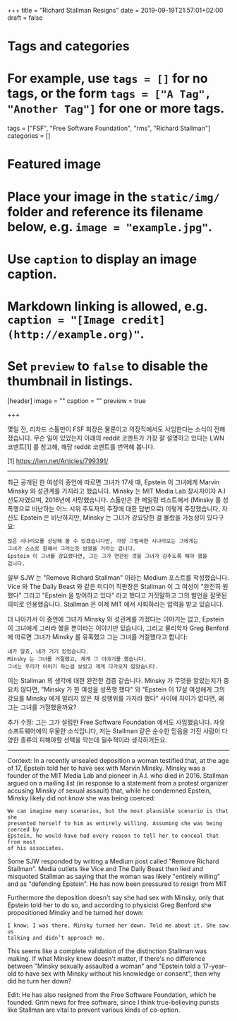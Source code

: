 +++
title = "Richard Stallman Resigns"
date = 2019-09-19T21:57:01+02:00
draft = false

# Tags and categories
# For example, use `tags = []` for no tags, or the form `tags = ["A Tag", "Another Tag"]` for one or more tags.
tags = ["FSF", "Free Software Foundation", "rms", "Richard Stallman"]
categories = []

# Featured image
# Place your image in the `static/img/` folder and reference its filename below, e.g. `image = "example.jpg"`.
# Use `caption` to display an image caption.
#   Markdown linking is allowed, e.g. `caption = "[Image credit](http://example.org)"`.
# Set `preview` to `false` to disable the thumbnail in listings.
[header]
image = ""
caption = ""
preview = true

+++

몇일 전, 리차드 스톨만이 FSF 회장은 물론이고 의장직에서도 사임한다는 소식이
전해졌습니다.  무슨 일이 있었는지 아래의 reddit 코멘트가 가장 잘 설명하고
있다는 LWN 코멘트[1] 를 참고해, 해당 reddit 코멘트를 번역해 봅니다.


[1] https://lwn.net/Articles/799391/

-------

최근 공개된 한 여성의 증언에 따르면 그녀가 17세 때, Epstein 이 그녀에게 Marvin
Minsky 와 성관계를 가지라고 했습니다.
Minsky 는 MIT Media Lab 창시자이자 A.I 선도자였으며, 2016년에 사망했습니다.
스톨만은 한 메일링 리스트에서 (Minsky 를 성폭행으로 비난하는 어느 시위 주도자의
주장에 대한 답변으로) 이렇게 주장했습니다, 자신도 Epstein 은 비난하지만, Minsky
는 그녀가 강요당한 걸 몰랐을 가능성이 있다구요:

```
많은 시나리오를 상상해 볼 수 있겠습니다만, 가장 그럴싸한 시나리오는 그에게는
그녀가 스스로 원해서 그러는듯 보였을 거라는 겁니다.
Epstein 이 그녀를 강요했다면, 그는 그가 연관된 것을 그녀가 감추도록 해야 했을
겁니다.
```

일부 SJW 는 "Remove Richard Stallman" 이라는 Medium 포스트를 작성했습니다.
Vice 와 The Daily Beast 와 같은 미디어 직판장은 Stallman 이 그 여성이 "완전히
원했다" 그리고 "Epstein 을 방어하고 있다" 라고 했다고 거짓말하고 그의 발언을
잘못된 의미로 인용했습니다.
Stallman 은 이제 MIT 에서 사퇴하라는 압력을 받고 있습니다.

더 나아가서 이 증언에 그녀가 Minsky 와 성관계를 가졌다는 이야기는 없고, Epstein
이 그녀에게 그러라 했을 뿐이라는 이야기만 있습니다, 그리고 물리학자 Greg
Benford 에 따르면 그녀가 Minsky 를 유혹했고 그는 그녀를 거절했다고 합니다:

```
내가 알죠, 내가 거기 있었습니다.
Minsky 는 그녀를 거절했고, 제게 그 이야기를 했습니다.
그녀는 우리가 이야기 하는걸 보았고 제게 다가오지 않았습니다.
```

이는 Stallman 의 생각에 대한 완전한 검증 같습니다.
Minsky 가 무엇을 알았는지가 중요치 않다면, "Minsky 가 한 여성을 성폭행 했다" 와
"Epstein 이 17살 여성에게 그의 강요를 Minsky 에게 알리지 않은 채 성행위를
가지라 했다" 사이에 차이가 없다면, 왜 그는 그녀를 거절했을까요?

추가 수정: 그는 그가 설립한 Free Software Foundation 에서도 사임했습니다.
자유 소프트웨어에의 우울한 소식입니다, 저는 Stallman 같은 순수한 믿음을 가진
사람이 다양한 종류의 피해야할 선택을 막는데 필수적이라 생각하거든요.

---

Context: In a recently unsealed deposition a woman testified that, at the age
of 17, Epstein told her to have sex with Marvin Minsky. Minsky was a founder of
the MIT Media Lab and pioneer in A.I. who died in 2016. Stallman argued on a
mailing list (in response to a statement from a protest organizer accusing
Minsky of sexual assault) that, while he condemned Epstein, Minsky likely did
not know she was being coerced:

```
We can imagine many scenarios, but the most plausible scenario is that she
presented herself to him as entirely willing. Assuming she was being coerced by
Epstein, he would have had every reason to tell her to conceal that from most
of his associates.
```

Some SJW responded by writing a Medium post called "Remove Richard Stallman".
Media outlets like Vice and The Daily Beast then lied and misquoted Stallman as
saying that the woman was likely "entirely willing" and as "defending Epstein".
He has now been pressured to resign from MIT

Furthermore the deposition doesn't say she had sex with Minsky, only that
Epstein told her to do so, and according to physicist Greg Benford she
propositioned Minsky and he turned her down:

```
I know; I was there. Minsky turned her down. Told me about it. She saw us
talking and didn’t approach me.
```

This seems like a complete validation of the distinction Stallman was making.
If what Minsky knew doesn't matter, if there's no difference between "Minsky
sexually assaulted a woman" and "Epstein told a 17-year-old to have sex with
Minsky without his knowledge or consent", then why did he turn her down?

Edit: He has also resigned from the Free Software Foundation, which he founded.
Grim news for free software, since I think true-believing purists like Stallman
are vital to prevent various kinds of co-option.
